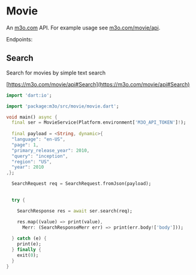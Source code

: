 # Movie

An [m3o.com](https://m3o.com) API. For example usage see [m3o.com/movie/api](https://m3o.com/movie/api).

Endpoints:

## Search

Search for movies by simple text search


[https://m3o.com/movie/api#Search](https://m3o.com/movie/api#Search)

```dart
import 'dart:io';

import 'package:m3o/src/movie/movie.dart';

void main() async {
  final ser = MovieService(Platform.environment['M3O_API_TOKEN']!);
 
  final payload = <String, dynamic>{
  "language": "en-US",
  "page": 1,
  "primary_release_year": 2010,
  "query": "inception",
  "region": "US",
  "year": 2010
,};

  SearchRequest req = SearchRequest.fromJson(payload);

  
  try {

	SearchResponse res = await ser.search(req);

    res.map((value) => print(value),
	  Merr: (SearchResponseMerr err) => print(err.body!['body']));	
  
  } catch (e) {
    print(e);
  } finally {
    exit(0);
  }
}
```
